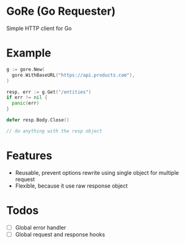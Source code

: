 # GoRe (Go Requester)
Simple HTTP client for Go

# Example

```go
g := gore.New(
  gore.WithBaseURL("https://api.products.com"),
)

resp, err := g.Get("/entities")
if err != nil {
  panic(err)
}

defer resp.Body.Close()

// do anything with the resp object
```

# Features
* Reusable, prevent options rewrite using single object for multiple request
* Flexible, because it use raw response object

# Todos
* [ ] Global error handler
* [ ] Global request and response hooks
